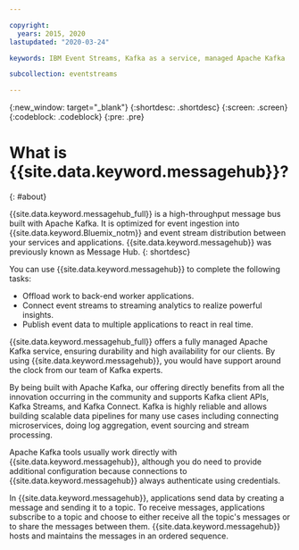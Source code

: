 ```yaml
---

copyright:
  years: 2015, 2020
lastupdated: "2020-03-24"

keywords: IBM Event Streams, Kafka as a service, managed Apache Kafka

subcollection: eventstreams

---
```


{:new_window: target="_blank"}
{:shortdesc: .shortdesc}
{:screen: .screen}
{:codeblock: .codeblock}
{:pre: .pre}

# What is {{site.data.keyword.messagehub}}?
{: #about}

{{site.data.keyword.messagehub_full}} is a high-throughput message bus built with Apache Kafka. It is optimized for event ingestion into {{site.data.keyword.Bluemix_notm}} and event stream distribution between your services and applications. {{site.data.keyword.messagehub}} was previously known as Message Hub.
{: shortdesc}

You can use {{site.data.keyword.messagehub}} to complete the following tasks:

* Offload work to back-end worker applications.
* Connect event streams to streaming analytics to realize powerful insights.
* Publish event data to multiple applications to react in real time.

{{site.data.keyword.messagehub_full}} offers a fully managed Apache Kafka service, ensuring durability and high availability for our clients. By using {{site.data.keyword.messagehub}}, you would have support around the clock from our team of Kafka experts.

By being built with Apache Kafka, our offering directly benefits from all the innovation occurring in the community and supports Kafka client APIs, Kafka Streams, and Kafka Connect. Kafka is highly reliable and allows building scalable data pipelines for many use cases including connecting microservices, doing log aggregation, event sourcing and stream processing.

Apache Kafka tools usually work directly with {{site.data.keyword.messagehub}}, although you do need to provide additional configuration because connections to {{site.data.keyword.messagehub}} always authenticate using credentials.

In {{site.data.keyword.messagehub}}, applications send data by creating a message and sending it to a topic. To receive messages, applications subscribe to a topic
and choose to either receive all the topic's messages or to share the messages between them.
{{site.data.keyword.messagehub}} hosts and maintains the messages in an ordered sequence. 







